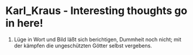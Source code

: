 # Karl_Kraus - Interesting thoughts go in here!

1. Lüge in Wort und Bild läßt sich berichtigen, Dummheit noch nicht;
   mit der kämpfen die ungeschützten Götter selbst vergebens.
